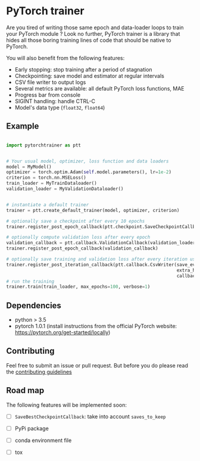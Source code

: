 # PyTorch trainer

Are you tired of writing those same epoch and data-loader loops to train your PyTorch module ?
Look no further, PyTorch trainer is a library that hides all those boring training lines of code that should be native to PyTorch. 

You will also benefit from the following features:

- Early stopping: stop training after a period of stagnation
- Checkpointing: save model and estimator at regular intervals
- CSV file writer to output logs
- Several metrics are available: all default PyTorch loss functions, MAE
- Progress bar from console
- SIGINT handling: handle CTRL-C
- Model's data type (`float32`, `float64`) 


## Example

``` python

import pytorchtrainer as ptt


# Your usual model, optimizer, loss function and data loaders
model = MyModel()
optimizer = torch.optim.Adam(self.model.parameters(), lr=1e-2)
criterion = torch.nn.MSELoss()
train_loader = MyTrainDataloader()
validation_loader = MyValidationDataloader()


# instantiate a default trainer
trainer = ptt.create_default_trainer(model, optimizer, criterion)

# optionally save a checkpoint after every 10 epochs
trainer.register_post_epoch_callback(ptt.checkpoint.SaveCheckpointCallback(save_every=10))

# optionally compute validation loss after every epoch
validation_callback = ptt.callback.ValidationCallback(validation_loader, ptt.metric.Loss(criterion), validate_every=1)
trainer.register_post_epoch_callback(validation_callback)

# optionally save training and validation loss after every iteration using default save directory
trainer.register_post_iteration_callback(ptt.callback.CsvWriter(save_every=1,
                                                                extra_header=[validation_callback.state_attribute_name],
                                                                callback=lambda state: [state.get(validation_callback.state_attribute_name)]))
# run the training
trainer.train(train_loader, max_epochs=100, verbose=1)

```

## Dependencies

- python > 3.5
- pytorch 1.0.1 (install instructions from the official PyTorch website: https://pytorch.org/get-started/locally)


## Contributing

Feel free to submit an issue or pull request. But before you do please read the [contributing guidelines](CONTRIBUTING.md)


## Road map

The following features will be implemented soon:

- [ ] `SaveBestCheckpointCallback`: take into account `saves_to_keep`
- [ ] PyPi package
- [ ] conda environment file
- [ ] tox

